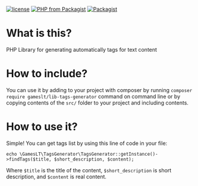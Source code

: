 [![license](https://img.shields.io/github/license/GamesLT/lib-tags-generator.svg)](license.txt) 
[![PHP from Packagist](https://img.shields.io/packagist/php-v/GamesLT/lib-tags-generator.svg)](https://php.net)
[![Packagist](https://img.shields.io/packagist/v/GamesLT/lib-tags-generator.svg)](https://packagist.org/packages/gameslt/lib-tags-generator)

# What is this?

PHP Library for generating automatically tags for text content

# How to include?

You can use it by adding to your project with composer by running `composer require gameslt/lib-tags-generator` command on command line or by copying contents of the `src/` folder to your project and including contents.

# How to use it?

Simple! You can get tags list by using this line of code in your file:
```php5
echo \GamesLT\TagsGenerator\TagsGenerator::getInstance()->findTags($title, $short_description, $content);
```

Where `$title` is the title of the content, `$short_description` is short description, and `$content` is real content.
